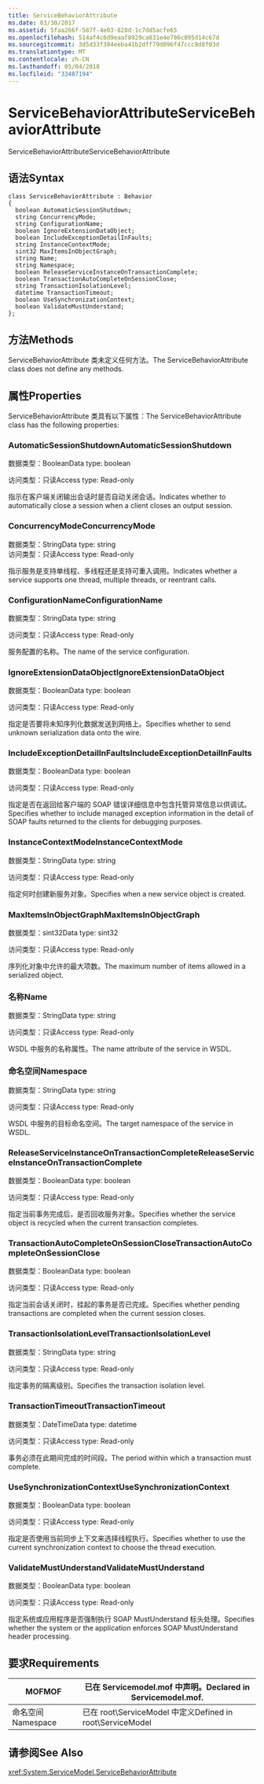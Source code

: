 ```yaml
---
title: ServiceBehaviorAttribute
ms.date: 03/30/2017
ms.assetid: 5faa266f-587f-4e03-828d-1c7dd5acfe65
ms.openlocfilehash: 514af4c6d9eaaf8929ca831e4e786c895d14c67d
ms.sourcegitcommit: 3d5d33f384eeba41b2dff79d096f47ccc8d8f03d
ms.translationtype: MT
ms.contentlocale: zh-CN
ms.lasthandoff: 05/04/2018
ms.locfileid: "33487194"
---
```

# <a name="servicebehaviorattribute"></a><span data-ttu-id="82e09-102">ServiceBehaviorAttribute</span><span class="sxs-lookup"><span data-stu-id="82e09-102">ServiceBehaviorAttribute</span></span>
<span data-ttu-id="82e09-103">ServiceBehaviorAttribute</span><span class="sxs-lookup"><span data-stu-id="82e09-103">ServiceBehaviorAttribute</span></span>  
  
## <a name="syntax"></a><span data-ttu-id="82e09-104">语法</span><span class="sxs-lookup"><span data-stu-id="82e09-104">Syntax</span></span>  
  
```  
class ServiceBehaviorAttribute : Behavior  
{  
  boolean AutomaticSessionShutdown;  
  string ConcurrencyMode;  
  string ConfigurationName;  
  boolean IgnoreExtensionDataObject;  
  boolean IncludeExceptionDetailInFaults;  
  string InstanceContextMode;  
  sint32 MaxItemsInObjectGraph;  
  string Name;  
  string Namespace;  
  boolean ReleaseServiceInstanceOnTransactionComplete;  
  boolean TransactionAutoCompleteOnSessionClose;  
  string TransactionIsolationLevel;  
  datetime TransactionTimeout;  
  boolean UseSynchronizationContext;  
  boolean ValidateMustUnderstand;  
};  
```  
  
## <a name="methods"></a><span data-ttu-id="82e09-105">方法</span><span class="sxs-lookup"><span data-stu-id="82e09-105">Methods</span></span>  
 <span data-ttu-id="82e09-106">ServiceBehaviorAttribute 类未定义任何方法。</span><span class="sxs-lookup"><span data-stu-id="82e09-106">The ServiceBehaviorAttribute class does not define any methods.</span></span>  
  
## <a name="properties"></a><span data-ttu-id="82e09-107">属性</span><span class="sxs-lookup"><span data-stu-id="82e09-107">Properties</span></span>  
 <span data-ttu-id="82e09-108">ServiceBehaviorAttribute 类具有以下属性：</span><span class="sxs-lookup"><span data-stu-id="82e09-108">The ServiceBehaviorAttribute class has the following properties:</span></span>  
  
### <a name="automaticsessionshutdown"></a><span data-ttu-id="82e09-109">AutomaticSessionShutdown</span><span class="sxs-lookup"><span data-stu-id="82e09-109">AutomaticSessionShutdown</span></span>  
 <span data-ttu-id="82e09-110">数据类型：Boolean</span><span class="sxs-lookup"><span data-stu-id="82e09-110">Data type: boolean</span></span>  
  
 <span data-ttu-id="82e09-111">访问类型：只读</span><span class="sxs-lookup"><span data-stu-id="82e09-111">Access type: Read-only</span></span>  
  
 <span data-ttu-id="82e09-112">指示在客户端关闭输出会话时是否自动关闭会话。</span><span class="sxs-lookup"><span data-stu-id="82e09-112">Indicates whether to automatically close a session when a client closes an output session.</span></span>  
  
### <a name="concurrencymode"></a><span data-ttu-id="82e09-113">ConcurrencyMode</span><span class="sxs-lookup"><span data-stu-id="82e09-113">ConcurrencyMode</span></span>  
 <span data-ttu-id="82e09-114">数据类型：String</span><span class="sxs-lookup"><span data-stu-id="82e09-114">Data type: string</span></span>  
<span data-ttu-id="82e09-115">访问类型：只读</span><span class="sxs-lookup"><span data-stu-id="82e09-115">Access type: Read-only</span></span>  
  
 <span data-ttu-id="82e09-116">指示服务是支持单线程、多线程还是支持可重入调用。</span><span class="sxs-lookup"><span data-stu-id="82e09-116">Indicates whether a service supports one thread, multiple threads, or reentrant calls.</span></span>  
  
### <a name="configurationname"></a><span data-ttu-id="82e09-117">ConfigurationName</span><span class="sxs-lookup"><span data-stu-id="82e09-117">ConfigurationName</span></span>  
 <span data-ttu-id="82e09-118">数据类型：String</span><span class="sxs-lookup"><span data-stu-id="82e09-118">Data type: string</span></span>  
  
 <span data-ttu-id="82e09-119">访问类型：只读</span><span class="sxs-lookup"><span data-stu-id="82e09-119">Access type: Read-only</span></span>  
  
 <span data-ttu-id="82e09-120">服务配置的名称。</span><span class="sxs-lookup"><span data-stu-id="82e09-120">The name of the service configuration.</span></span>  
  
### <a name="ignoreextensiondataobject"></a><span data-ttu-id="82e09-121">IgnoreExtensionDataObject</span><span class="sxs-lookup"><span data-stu-id="82e09-121">IgnoreExtensionDataObject</span></span>  
 <span data-ttu-id="82e09-122">数据类型：Boolean</span><span class="sxs-lookup"><span data-stu-id="82e09-122">Data type: boolean</span></span>  
  
 <span data-ttu-id="82e09-123">访问类型：只读</span><span class="sxs-lookup"><span data-stu-id="82e09-123">Access type: Read-only</span></span>  
  
 <span data-ttu-id="82e09-124">指定是否要将未知序列化数据发送到网络上。</span><span class="sxs-lookup"><span data-stu-id="82e09-124">Specifies whether to send unknown serialization data onto the wire.</span></span>  
  
### <a name="includeexceptiondetailinfaults"></a><span data-ttu-id="82e09-125">IncludeExceptionDetailInFaults</span><span class="sxs-lookup"><span data-stu-id="82e09-125">IncludeExceptionDetailInFaults</span></span>  
 <span data-ttu-id="82e09-126">数据类型：Boolean</span><span class="sxs-lookup"><span data-stu-id="82e09-126">Data type: boolean</span></span>  
  
 <span data-ttu-id="82e09-127">访问类型：只读</span><span class="sxs-lookup"><span data-stu-id="82e09-127">Access type: Read-only</span></span>  
  
 <span data-ttu-id="82e09-128">指定是否在返回给客户端的 SOAP 错误详细信息中包含托管异常信息以供调试。</span><span class="sxs-lookup"><span data-stu-id="82e09-128">Specifies whether to include managed exception information in the detail of SOAP faults returned to the clients for debugging purposes.</span></span>  
  
### <a name="instancecontextmode"></a><span data-ttu-id="82e09-129">InstanceContextMode</span><span class="sxs-lookup"><span data-stu-id="82e09-129">InstanceContextMode</span></span>  
 <span data-ttu-id="82e09-130">数据类型：String</span><span class="sxs-lookup"><span data-stu-id="82e09-130">Data type: string</span></span>  
  
 <span data-ttu-id="82e09-131">访问类型：只读</span><span class="sxs-lookup"><span data-stu-id="82e09-131">Access type: Read-only</span></span>  
  
 <span data-ttu-id="82e09-132">指定何时创建新服务对象。</span><span class="sxs-lookup"><span data-stu-id="82e09-132">Specifies when a new service object is created.</span></span>  
  
### <a name="maxitemsinobjectgraph"></a><span data-ttu-id="82e09-133">MaxItemsInObjectGraph</span><span class="sxs-lookup"><span data-stu-id="82e09-133">MaxItemsInObjectGraph</span></span>  
 <span data-ttu-id="82e09-134">数据类型：sint32</span><span class="sxs-lookup"><span data-stu-id="82e09-134">Data type: sint32</span></span>  
  
 <span data-ttu-id="82e09-135">访问类型：只读</span><span class="sxs-lookup"><span data-stu-id="82e09-135">Access type: Read-only</span></span>  
  
 <span data-ttu-id="82e09-136">序列化对象中允许的最大项数。</span><span class="sxs-lookup"><span data-stu-id="82e09-136">The maximum number of items allowed in a serialized object.</span></span>  
  
### <a name="name"></a><span data-ttu-id="82e09-137">名称</span><span class="sxs-lookup"><span data-stu-id="82e09-137">Name</span></span>  
 <span data-ttu-id="82e09-138">数据类型：String</span><span class="sxs-lookup"><span data-stu-id="82e09-138">Data type: string</span></span>  
  
 <span data-ttu-id="82e09-139">访问类型：只读</span><span class="sxs-lookup"><span data-stu-id="82e09-139">Access type: Read-only</span></span>  
  
 <span data-ttu-id="82e09-140">WSDL 中服务的名称属性。</span><span class="sxs-lookup"><span data-stu-id="82e09-140">The name attribute of the service in WSDL.</span></span>  
  
### <a name="namespace"></a><span data-ttu-id="82e09-141">命名空间</span><span class="sxs-lookup"><span data-stu-id="82e09-141">Namespace</span></span>  
 <span data-ttu-id="82e09-142">数据类型：String</span><span class="sxs-lookup"><span data-stu-id="82e09-142">Data type: string</span></span>  
  
 <span data-ttu-id="82e09-143">访问类型：只读</span><span class="sxs-lookup"><span data-stu-id="82e09-143">Access type: Read-only</span></span>  
  
 <span data-ttu-id="82e09-144">WSDL 中服务的目标命名空间。</span><span class="sxs-lookup"><span data-stu-id="82e09-144">The target namespace of the service in WSDL.</span></span>  
  
### <a name="releaseserviceinstanceontransactioncomplete"></a><span data-ttu-id="82e09-145">ReleaseServiceInstanceOnTransactionComplete</span><span class="sxs-lookup"><span data-stu-id="82e09-145">ReleaseServiceInstanceOnTransactionComplete</span></span>  
 <span data-ttu-id="82e09-146">数据类型：Boolean</span><span class="sxs-lookup"><span data-stu-id="82e09-146">Data type: boolean</span></span>  
  
 <span data-ttu-id="82e09-147">访问类型：只读</span><span class="sxs-lookup"><span data-stu-id="82e09-147">Access type: Read-only</span></span>  
  
 <span data-ttu-id="82e09-148">指定当前事务完成后，是否回收服务对象。</span><span class="sxs-lookup"><span data-stu-id="82e09-148">Specifies whether the service object is recycled when the current transaction completes.</span></span>  
  
### <a name="transactionautocompleteonsessionclose"></a><span data-ttu-id="82e09-149">TransactionAutoCompleteOnSessionClose</span><span class="sxs-lookup"><span data-stu-id="82e09-149">TransactionAutoCompleteOnSessionClose</span></span>  
 <span data-ttu-id="82e09-150">数据类型：Boolean</span><span class="sxs-lookup"><span data-stu-id="82e09-150">Data type: boolean</span></span>  
  
 <span data-ttu-id="82e09-151">访问类型：只读</span><span class="sxs-lookup"><span data-stu-id="82e09-151">Access type: Read-only</span></span>  
  
 <span data-ttu-id="82e09-152">指定当前会话关闭时，挂起的事务是否已完成。</span><span class="sxs-lookup"><span data-stu-id="82e09-152">Specifies whether pending transactions are completed when the current session closes.</span></span>  
  
### <a name="transactionisolationlevel"></a><span data-ttu-id="82e09-153">TransactionIsolationLevel</span><span class="sxs-lookup"><span data-stu-id="82e09-153">TransactionIsolationLevel</span></span>  
 <span data-ttu-id="82e09-154">数据类型：String</span><span class="sxs-lookup"><span data-stu-id="82e09-154">Data type: string</span></span>  
  
 <span data-ttu-id="82e09-155">访问类型：只读</span><span class="sxs-lookup"><span data-stu-id="82e09-155">Access type: Read-only</span></span>  
  
 <span data-ttu-id="82e09-156">指定事务的隔离级别。</span><span class="sxs-lookup"><span data-stu-id="82e09-156">Specifies the transaction isolation level.</span></span>  
  
### <a name="transactiontimeout"></a><span data-ttu-id="82e09-157">TransactionTimeout</span><span class="sxs-lookup"><span data-stu-id="82e09-157">TransactionTimeout</span></span>  
 <span data-ttu-id="82e09-158">数据类型：DateTime</span><span class="sxs-lookup"><span data-stu-id="82e09-158">Data type: datetime</span></span>  
  
 <span data-ttu-id="82e09-159">访问类型：只读</span><span class="sxs-lookup"><span data-stu-id="82e09-159">Access type: Read-only</span></span>  
  
 <span data-ttu-id="82e09-160">事务必须在此期间完成的时间段。</span><span class="sxs-lookup"><span data-stu-id="82e09-160">The period within which a transaction must complete.</span></span>  
  
### <a name="usesynchronizationcontext"></a><span data-ttu-id="82e09-161">UseSynchronizationContext</span><span class="sxs-lookup"><span data-stu-id="82e09-161">UseSynchronizationContext</span></span>  
 <span data-ttu-id="82e09-162">数据类型：Boolean</span><span class="sxs-lookup"><span data-stu-id="82e09-162">Data type: boolean</span></span>  
  
 <span data-ttu-id="82e09-163">访问类型：只读</span><span class="sxs-lookup"><span data-stu-id="82e09-163">Access type: Read-only</span></span>  
  
 <span data-ttu-id="82e09-164">指定是否使用当前同步上下文来选择线程执行。</span><span class="sxs-lookup"><span data-stu-id="82e09-164">Specifies whether to use the current synchronization context to choose the thread execution.</span></span>  
  
### <a name="validatemustunderstand"></a><span data-ttu-id="82e09-165">ValidateMustUnderstand</span><span class="sxs-lookup"><span data-stu-id="82e09-165">ValidateMustUnderstand</span></span>  
 <span data-ttu-id="82e09-166">数据类型：Boolean</span><span class="sxs-lookup"><span data-stu-id="82e09-166">Data type: boolean</span></span>  
  
 <span data-ttu-id="82e09-167">访问类型：只读</span><span class="sxs-lookup"><span data-stu-id="82e09-167">Access type: Read-only</span></span>  
  
 <span data-ttu-id="82e09-168">指定系统或应用程序是否强制执行 SOAP MustUnderstand 标头处理。</span><span class="sxs-lookup"><span data-stu-id="82e09-168">Specifies whether the system or the application enforces SOAP MustUnderstand header processing.</span></span>  
  
## <a name="requirements"></a><span data-ttu-id="82e09-169">要求</span><span class="sxs-lookup"><span data-stu-id="82e09-169">Requirements</span></span>  
  
|<span data-ttu-id="82e09-170">MOF</span><span class="sxs-lookup"><span data-stu-id="82e09-170">MOF</span></span>|<span data-ttu-id="82e09-171">已在 Servicemodel.mof 中声明。</span><span class="sxs-lookup"><span data-stu-id="82e09-171">Declared in Servicemodel.mof.</span></span>|  
|---------|-----------------------------------|  
|<span data-ttu-id="82e09-172">命名空间</span><span class="sxs-lookup"><span data-stu-id="82e09-172">Namespace</span></span>|<span data-ttu-id="82e09-173">已在 root\ServiceModel 中定义</span><span class="sxs-lookup"><span data-stu-id="82e09-173">Defined in root\ServiceModel</span></span>|  
  
## <a name="see-also"></a><span data-ttu-id="82e09-174">请参阅</span><span class="sxs-lookup"><span data-stu-id="82e09-174">See Also</span></span>  
 <xref:System.ServiceModel.ServiceBehaviorAttribute>
